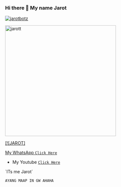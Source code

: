 ### Hi there 👋 My name Jarot

<p align="center">

  <a href="https://ibb.co/QQX130c"><img src="http://readme-typing-svg.herokuapp.com?color=1C71FA&center=true&vCenter=true&multiline=false&lines=haii'my+name+jarot+🗿🙏.;'suport+my+acount+github🗿." alt="jarotbotz">

</p>

<img src="https://telegra.ph/file/f76e9f5539c4ddf25c418.jpg" alt="jarott" width="360" />

</p>

<!--

**Jarot/Jarot** is a ✨ _special_ ✨ repository because its `README.md` (this file) appears on your GitHub profile.

Here are some ideas to get you started:

- 🔭 I’m currently working on .string.

- 🌱 I’m currently learning .slow respons.

- 👯 I’m looking to collaborate on .alow.

- 🤔 I’m looking for help with .IT IS ME OWNER JAROT BOTZ.

- 💬 Ask me about .LOW.

- 📫 How to reach me: .ME JAWATIMUR PASURUAN.

- 😄 Pronouns: .MY IS MALE .

- ⚡ Fun fact: ...

-->

[![JAROT]

My WhatsApp [`Click Here`](https://wa.me/6285850539404?text=Assalamualaikum)

* My Youtube [`Click Here`](https://youtube.com/channel/UCW7iXlE7TgvJMIXQck4NYBQ)

 </p>  `ITs me Jarot`  </p>

 `AYANG MAAP IN GW AHAHA`
